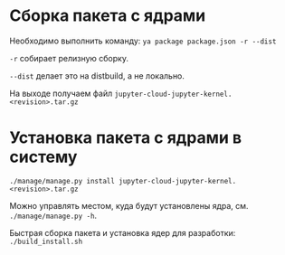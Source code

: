 Сборка пакета с ядрами
======================

Необходимо выполнить команду: `ya package package.json -r --dist`

`-r` собирает релизную сборку.

`--dist` делает это на distbuild, а не локально.

На выходе получаем файл `jupyter-cloud-jupyter-kernel.<revision>.tar.gz`


Установка пакета с ядрами в систему
===================================

`./manage/manage.py install jupyter-cloud-jupyter-kernel.<revision>.tar.gz`

Можно управлять местом, куда будут установлены ядра, см. `./manage/manage.py -h`.

Быстрая сборка пакета и установка ядер для разработки: `./build_install.sh`
